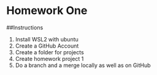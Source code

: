 # Homework One
##Instructions
1. Install WSL2 with ubuntu
2. Create a GitHub Account
3. Create a folder for projects
4. Create homework project 1
5. Do a branch and a merge locally as well as on GitHub
